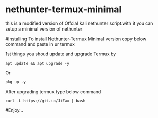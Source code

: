 # nethunter-termux-minimal
this is a modified version of Offcial kali nethunter script.with it you can setup a minimal version of nethunter

#Installing
To install Nethunter-Termux Minimal version copy below command and paste in ur termux

1st things you shoud update and upgrade Termux by
```
apt update && apt upgrade -y 
```
Or
```
pkg up -y
```
After upgrading termux type below command 

```
curl -L https://git.io/JiZwx | bash 
```

#Enjoy...

